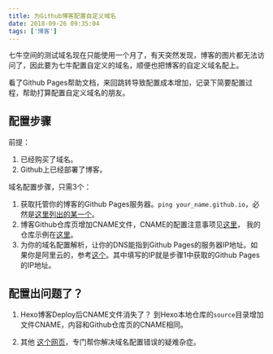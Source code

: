 ```yaml
---
title: 为Github博客配置自定义域名
date: 2018-09-26 09:35:04
tags: ['博客']
---
```


七牛空间的测试域名现在只能使用一个月了，有天突然发现，博客的图片都无法访问了，因此要为七牛配置自定义的域名，顺便也把博客的自定义域名配上。

看了Github Pages帮助文档，来回跳转导致配置成本增加，记录下简要配置过程，帮助打算配置自定义域名的朋友。


## 配置步骤

前提：
1. 已经购买了域名。
2. Github上已经部署了博客。

域名配置步骤，只需3个：
1. 获取托管你的博客的Github Pages服务器。`ping your_name.github.io`，必然是[这里列出的某一个](https://help.github.com/articles/troubleshooting-custom-domains/#dns-record-doesnt-point-to-githubs-server)。
1. 博客Github仓库页增加CNAME文件，CNAME的配置注意事项见[这里](https://help.github.com/articles/troubleshooting-custom-domains/#the-cname-file-isnt-properly-formatted)， 我的仓库示例在[这里](https://github.com/Shitaibin/shitaibin.github.io/blob/master/CNAME)。
1. 为你的域名配置解析，让你的DNS能指到Github Pages的服务器IP地址。如果你是阿里云的，参考[这个](https://jingyan.baidu.com/article/6fb756ec737930241858fba9.html)。其中填写的IP就是步骤1中获取的Github Pages的IP地址。

<!--more-->

## 配置出问题了？

1. Hexo博客Deploy后CNAME文件消失了？
到Hexo本地仓库的`source`目录增加文件CNAME，内容和Github仓库页的CNAME相同。

2. 其他
[这个网页](https://help.github.com/articles/troubleshooting-custom-domains/)，专门帮你解决域名配置错误的疑难杂症。
